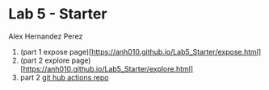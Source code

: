 # Lab 5 - Starter
Alex Hernandez Perez 

1. (part 1 expose  page)[https://anh010.github.io/Lab5_Starter/expose.html]
2. (part 2 explore page)[https://anh010.github.io/Lab5_Starter/explore.html]
3. part 2  [git hub actions repo](https://github.com/anh010/introduction-to-github)


